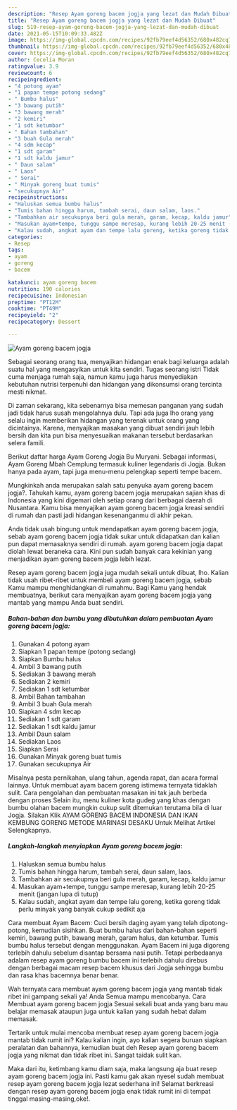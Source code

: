 ```yaml
---
description: "Resep Ayam goreng bacem jogja yang lezat dan Mudah Dibuat"
title: "Resep Ayam goreng bacem jogja yang lezat dan Mudah Dibuat"
slug: 519-resep-ayam-goreng-bacem-jogja-yang-lezat-dan-mudah-dibuat
date: 2021-05-15T10:09:33.482Z
image: https://img-global.cpcdn.com/recipes/92fb79eef4d56352/680x482cq70/ayam-goreng-bacem-jogja-foto-resep-utama.jpg
thumbnail: https://img-global.cpcdn.com/recipes/92fb79eef4d56352/680x482cq70/ayam-goreng-bacem-jogja-foto-resep-utama.jpg
cover: https://img-global.cpcdn.com/recipes/92fb79eef4d56352/680x482cq70/ayam-goreng-bacem-jogja-foto-resep-utama.jpg
author: Cecelia Moran
ratingvalue: 3.9
reviewcount: 6
recipeingredient:
- "4 potong ayam"
- "1 papan tempe potong sedang"
- " Bumbu halus"
- "3 bawang putih"
- "3 bawang merah"
- "2 kemiri"
- "1 sdt ketumbar"
- " Bahan tambahan"
- "3 buah Gula merah"
- "4 sdm kecap"
- "1 sdt garam"
- "1 sdt kaldu jamur"
- " Daun salam"
- " Laos"
- " Serai"
- " Minyak goreng buat tumis"
- "secukupnya Air"
recipeinstructions:
- "Haluskan semua bumbu halus"
- "Tumis bahan hingga harum, tambah serai, daun salam, laos."
- "Tambahkan air secukupnya beri gula merah, garam, kecap, kaldu jamur"
- "Masukan ayam+tempe, tunggu sampe meresap, kurang lebih 20-25 menit (jangan lupa di tutup)"
- "Kalau sudah, angkat ayam dan tempe lalu goreng, ketika goreng tidak perlu minyak yang banyak cukup sedikit aja"
categories:
- Resep
tags:
- ayam
- goreng
- bacem

katakunci: ayam goreng bacem 
nutrition: 190 calories
recipecuisine: Indonesian
preptime: "PT12M"
cooktime: "PT49M"
recipeyield: "2"
recipecategory: Dessert

---
```



![Ayam goreng bacem jogja](https://img-global.cpcdn.com/recipes/92fb79eef4d56352/680x482cq70/ayam-goreng-bacem-jogja-foto-resep-utama.jpg)

Sebagai seorang orang tua, menyajikan hidangan enak bagi keluarga adalah suatu hal yang mengasyikan untuk kita sendiri. Tugas seorang istri Tidak cuma menjaga rumah saja, namun kamu juga harus menyediakan kebutuhan nutrisi terpenuhi dan hidangan yang dikonsumsi orang tercinta mesti nikmat.

Di zaman  sekarang, kita sebenarnya bisa memesan panganan yang sudah jadi tidak harus susah mengolahnya dulu. Tapi ada juga lho orang yang selalu ingin memberikan hidangan yang terenak untuk orang yang dicintainya. Karena, menyajikan masakan yang dibuat sendiri jauh lebih bersih dan kita pun bisa menyesuaikan makanan tersebut berdasarkan selera famili. 

Berikut daftar harga Ayam Goreng Jogja Bu Muryani. Sebagai informasi, Ayam Goreng Mbah Cemplung termasuk kuliner legendaris di Jogja. Bukan hanya pada ayam, tapi juga menu-menu pelengkap seperti tempe bacem.

Mungkinkah anda merupakan salah satu penyuka ayam goreng bacem jogja?. Tahukah kamu, ayam goreng bacem jogja merupakan sajian khas di Indonesia yang kini digemari oleh setiap orang dari berbagai daerah di Nusantara. Kamu bisa menyajikan ayam goreng bacem jogja kreasi sendiri di rumah dan pasti jadi hidangan kesenanganmu di akhir pekan.

Anda tidak usah bingung untuk mendapatkan ayam goreng bacem jogja, sebab ayam goreng bacem jogja tidak sukar untuk didapatkan dan kalian pun dapat memasaknya sendiri di rumah. ayam goreng bacem jogja dapat diolah lewat beraneka cara. Kini pun sudah banyak cara kekinian yang menjadikan ayam goreng bacem jogja lebih lezat.

Resep ayam goreng bacem jogja juga mudah sekali untuk dibuat, lho. Kalian tidak usah ribet-ribet untuk membeli ayam goreng bacem jogja, sebab Kamu mampu menghidangkan di rumahmu. Bagi Kamu yang hendak membuatnya, berikut cara menyajikan ayam goreng bacem jogja yang mantab yang mampu Anda buat sendiri.

<!--inarticleads1-->

##### Bahan-bahan dan bumbu yang dibutuhkan dalam pembuatan Ayam goreng bacem jogja:

1. Gunakan 4 potong ayam
1. Siapkan 1 papan tempe (potong sedang)
1. Siapkan  Bumbu halus
1. Ambil 3 bawang putih
1. Sediakan 3 bawang merah
1. Sediakan 2 kemiri
1. Sediakan 1 sdt ketumbar
1. Ambil  Bahan tambahan
1. Ambil 3 buah Gula merah
1. Siapkan 4 sdm kecap
1. Sediakan 1 sdt garam
1. Sediakan 1 sdt kaldu jamur
1. Ambil  Daun salam
1. Sediakan  Laos
1. Siapkan  Serai
1. Gunakan  Minyak goreng buat tumis
1. Gunakan secukupnya Air


Misalnya pesta pernikahan, ulang tahun, agenda rapat, dan acara formal lainnya. Untuk membuat ayam bacem goreng istimewa ternyata tidaklah sulit. Cara pengolahan dan pembuatan masakan ini tak jauh berbeda dengan proses Selain itu, menu kuliner kota gudeg yang khas dengan bumbu olahan bacem mungkin cukup sulit ditemukan terutama bila di luar Jogja. Silakan Klik AYAM GORENG BACEM INDONESIA DAN IKAN KEMBUNG GORENG METODE MARINASI DESAKU Untuk Melihat Artikel Selengkapnya. 

<!--inarticleads2-->

##### Langkah-langkah menyiapkan Ayam goreng bacem jogja:

1. Haluskan semua bumbu halus
1. Tumis bahan hingga harum, tambah serai, daun salam, laos.
1. Tambahkan air secukupnya beri gula merah, garam, kecap, kaldu jamur
1. Masukan ayam+tempe, tunggu sampe meresap, kurang lebih 20-25 menit (jangan lupa di tutup)
1. Kalau sudah, angkat ayam dan tempe lalu goreng, ketika goreng tidak perlu minyak yang banyak cukup sedikit aja


Cara membuat Ayam Bacem: Cuci bersih daging ayam yang telah dipotong-potong, kemudian sisihkan. Buat bumbu halus dari bahan-bahan seperti kemiri, bawang putih, bawang merah, garam halus, dan ketumbar. Tumis bumbu halus tersebut dengan menggunakan. Ayam Bacem ini juga digoreng terlebih dahulu sebelum disantap bersama nasi putih. Tetapi perbedaanya adalam resep ayam goreng bumbu bacem ini terlebih dahulu direbus dengan berbagai macam resep bacem khusus dari Jogja sehingga bumbu dan rasa khas bacemnya benar benar. 

Wah ternyata cara membuat ayam goreng bacem jogja yang mantab tidak ribet ini gampang sekali ya! Anda Semua mampu mencobanya. Cara Membuat ayam goreng bacem jogja Sesuai sekali buat anda yang baru mau belajar memasak ataupun juga untuk kalian yang sudah hebat dalam memasak.

Tertarik untuk mulai mencoba membuat resep ayam goreng bacem jogja mantab tidak rumit ini? Kalau kalian ingin, ayo kalian segera buruan siapkan peralatan dan bahannya, kemudian buat deh Resep ayam goreng bacem jogja yang nikmat dan tidak ribet ini. Sangat taidak sulit kan. 

Maka dari itu, ketimbang kamu diam saja, maka langsung aja buat resep ayam goreng bacem jogja ini. Pasti kamu gak akan nyesel sudah membuat resep ayam goreng bacem jogja lezat sederhana ini! Selamat berkreasi dengan resep ayam goreng bacem jogja enak tidak rumit ini di tempat tinggal masing-masing,oke!.

